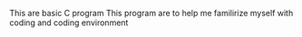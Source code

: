 This are basic C program
This program are to help me familirize myself with coding and coding environment
